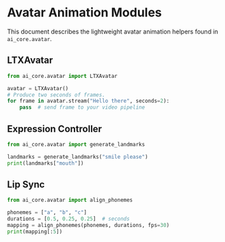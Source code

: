 # Avatar Animation Modules

This document describes the lightweight avatar animation helpers found in
`ai_core.avatar`.

## LTXAvatar

```python
from ai_core.avatar import LTXAvatar

avatar = LTXAvatar()
# Produce two seconds of frames.
for frame in avatar.stream("Hello there", seconds=2):
    pass  # send frame to your video pipeline
```

## Expression Controller

```python
from ai_core.avatar import generate_landmarks

landmarks = generate_landmarks("smile please")
print(landmarks["mouth"])
```

## Lip Sync

```python
from ai_core.avatar import align_phonemes

phonemes = ["a", "b", "c"]
durations = [0.5, 0.25, 0.25]  # seconds
mapping = align_phonemes(phonemes, durations, fps=30)
print(mapping[:5])
```
